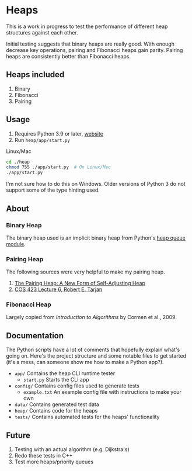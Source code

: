 # Heaps

This is a work in progress to test the performance of different heap structures against each other.

Initial testing suggests that binary heaps are really good. With enough decrease key operations, pairing and Fibonacci heaps gain parity. Pairing heaps are consistently better than Fibonacci heaps.

## Heaps included

1. Binary
2. Fibonacci
3. Pairing

## Usage

1. Requires Python 3.9 or later, [website](https://www.python.org)
2. Run `heap/app/start.py`

Linux/Mac

```zsh
cd ./heap
chmod 755 ./app/start.py  # On Linux/Mac
./app/start.py
```

I'm not sure how to do this on Windows. Older versions of Python 3 do not support some of the type hinting used.

## About

### Binary Heap

The binary heap used is an implicit binary heap from Python's [heap queue module](https://docs.python.org/3/library/heapq.html).

### Pairing Heap

The following sources were very helpful to make my pairing heap.

1. [The Pairing Heap: A New Form of Self-Adjusting Heap](http://www.cs.cmu.edu/afs/cs.cmu.edu/user/sleator/www/papers/pairing-heaps.pdf)
2. [COS 423 Lecture 6, Robert E. Tarjan](https://www.cs.princeton.edu/courses/archive/spr11/cos423/Lectures/Heaps.pdf)

### Fibonacci Heap

Largely copied from _Introduction to Algorithms_ by Cormen et al., 2009.

## Documentation

The Python scripts have a lot of comments that hopefully explain what's going on. Here's the project structure and some notable files to get started (it's a mess, can someone show me how to make a Python app?).

- `app/` Contains the heap CLI runtime tester
  - `start.py` Starts the CLI app
- `config/` Contains config files used to generate tests
  - `example.txt` An example config file with instructions to make your own
- `data/` Contains generated test data
- `heap/` Contains code for the heaps
- `tests/` Contains automated tests for the heaps' functionality

## Future

1. Testing with an actual algorithm (e.g. Dijkstra's)
2. Redo these tests in C++
3. Test more heaps/priority queues
